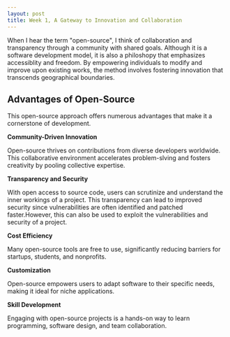 ```yaml
---
layout: post
title: Week 1, A Gateway to Innovation and Collaboration
---
```


When I hear the term "open-source", I think of collaboration and transparency through a community with shared goals. Although it is a software development model, it is also a philoshopy that emphasizes accessiblity and freedom. By empowering individuals to modify and improve upon existing works, the method involves fostering innovation that transcends geographical boundaries. 

<!--More-->

## Advantages of Open-Source

This open-source approach offers numerous advantages that make it a cornerstone of development.

**Community-Driven Innovation** 

Open-source thrives on contributions from diverse developers worldwide. This collaborative environment accelerates problem-slving and fosters creativity by pooling collective expertise.

**Transparency and Security**

With open access to source code, users can scrutinize and understand the inner workings of a project. This transparency can lead to improved security since vulnerabilities are often identified and patched faster.However, this can also be used to exploit the vulnerabilities and security of a project.

**Cost Efficiency**

Many open-source tools are free to use, significantly reducing barriers for startups, students, and nonprofits.

**Customization**

Open-source empowers users to adapt software to their specific needs, making it ideal for niche applications.

**Skill Development**

Engaging with open-source projects is a hands-on way to learn programming, software design, and team collaboration.


